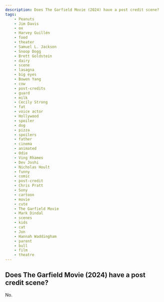 ```yaml
---
description: Does The Garfield Movie (2024) have a post credit scene?
tags: 
    - Peanuts
    - Jim Davis
    - ox
    - Harvey Guillén
    - food
    - theater
    - Samuel L. Jackson
    - Snoop Dogg
    - Brett Goldstein
    - dairy
    - scene
    - lasagna
    - big eyes
    - Bowen Yang
    - cow
    - post-credits
    - guard
    - milk
    - Cecily Strong
    - fat
    - voice actor
    - Hollywood
    - spoiler
    - dog
    - pizza
    - spoilers
    - father
    - cinema
    - animated
    - Odie
    - Ving Rhames
    - Dev Joshi
    - Nicholas Hoult
    - funny
    - comic
    - post-credit
    - Chris Pratt
    - Sony
    - cartoon
    - movie
    - cute
    - The Garfield Movie
    - Mark Dindal
    - scenes
    - kids
    - cat
    - Jon
    - Hannah Waddingham
    - parent
    - bull
    - film
    - theatre
---
```


## Does The Garfield Movie (2024) have a post credit scene?

No.
